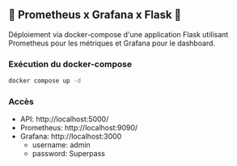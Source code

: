 ## 🚀 Prometheus x Grafana x Flask 🚀

Déploiement via docker-compose d'une application Flask utilisant Prometheus pour les métriques et Grafana pour le dashboard.

### Exécution du docker-compose

```bash
docker compose up -d
```

### Accès

* API: http://localhost:5000/
* Prometheus: http://localhost:9090/
* Grafana: http://localhost:3000
  * username: admin
  * password: Superpass
